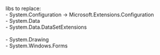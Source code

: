 libs to replace:  
    - System.Configuration -> Microsoft.Extensions.Configuration  
    - System.Data  
    - System.Data.DataSetExtensions  
    <br>
    - System.Drawing  
    - System.Windows.Forms


